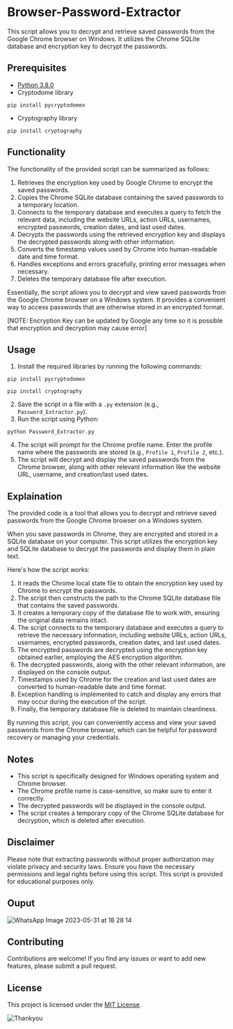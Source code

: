 # Browser-Password-Extractor

This script allows you to decrypt and retrieve saved passwords from the Google Chrome browser on Windows. It utilizes the Chrome SQLite database and encryption key to decrypt the passwords.

## Prerequisites

- [Python 3.8.0](https://www.python.org/downloads/release/python-380/)
- Cryptodome library 
```
pip install pycryptodomex
```
- Cryptography library
```
pip install cryptography
```

## Functionality
The functionality of the provided script can be summarized as follows:

1. Retrieves the encryption key used by Google Chrome to encrypt the saved passwords.
2. Copies the Chrome SQLite database containing the saved passwords to a temporary location.
3. Connects to the temporary database and executes a query to fetch the relevant data, including the website URLs, action URLs, usernames, encrypted passwords, creation dates, and last used dates.
4. Decrypts the passwords using the retrieved encryption key and displays the decrypted passwords along with other information.
5. Converts the timestamp values used by Chrome into human-readable date and time format.
6. Handles exceptions and errors gracefully, printing error messages when necessary.
7. Deletes the temporary database file after execution.

Essentially, the script allows you to decrypt and view saved passwords from the Google Chrome browser on a Windows system. It provides a convenient way to access passwords that are otherwise stored in an encrypted format.

[NOTE: Encryption Key can be updated by Google any time so it is possible that encryption and decryption may cause error]

## Usage

1. Install the required libraries by running the following commands:
```
pip install pycryptodomex
```
```
pip install cryptography
```
2. Save the script in a file with a `.py` extension (e.g., `Password_Extractor.py`).
3. Run the script using Python:
```
python Password_Extractor.py
```
4. The script will prompt for the Chrome profile name. Enter the profile name where the passwords are stored (e.g., `Profile 1`, `Profile 2`, etc.).
5. The script will decrypt and display the saved passwords from the Chrome browser, along with other relevant information like the website URL, username, and creation/last used dates.

## Explaination
The provided code is a tool that allows you to decrypt and retrieve saved passwords from the Google Chrome browser on a Windows system.

When you save passwords in Chrome, they are encrypted and stored in a SQLite database on your computer. This script utilizes the encryption key and SQLite database to decrypt the passwords and display them in plain text.

Here's how the script works:

1. It reads the Chrome local state file to obtain the encryption key used by Chrome to encrypt the passwords.
2. The script then constructs the path to the Chrome SQLite database file that contains the saved passwords.
3. It creates a temporary copy of the database file to work with, ensuring the original data remains intact.
4. The script connects to the temporary database and executes a query to retrieve the necessary information, including website URLs, action URLs, usernames, encrypted passwords, creation dates, and last used dates.
5. The encrypted passwords are decrypted using the encryption key obtained earlier, employing the AES encryption algorithm.
6. The decrypted passwords, along with the other relevant information, are displayed on the console output.
7. Timestamps used by Chrome for the creation and last used dates are converted to human-readable date and time format.
8. Exception handling is implemented to catch and display any errors that may occur during the execution of the script.
9. Finally, the temporary database file is deleted to maintain cleanliness.

By running this script, you can conveniently access and view your saved passwords from the Chrome browser, which can be helpful for password recovery or managing your credentials.

## Notes

- This script is specifically designed for Windows operating system and Chrome browser.
- The Chrome profile name is case-sensitive, so make sure to enter it correctly.
- The decrypted passwords will be displayed in the console output.
- The script creates a temporary copy of the Chrome SQLite database for decryption, which is deleted after execution.

## Disclaimer

Please note that extracting passwords without proper authorization may violate privacy and security laws. Ensure you have the necessary permissions and legal rights before using this script. This script is provided for educational purposes only.

## Ouput
![WhatsApp Image 2023-05-31 at 18 28 14](https://github.com/Shubham-Diwadkar/Browser-Password-Extractor/assets/125255910/fdd1f579-d8e8-4276-85b6-3e6d2f94beb5)

## Contributing

Contributions are welcome! If you find any issues or want to add new features, please submit a pull request.

## License

This project is licensed under the [MIT License](LICENSE).

![Thankyou](https://github.com/Shubham-Diwadkar/Browser-Password-Extractor/assets/125255910/0f1cf481-13ab-4675-9066-0281cbf848e9)
